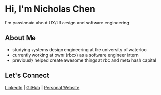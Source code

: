 # Hi, I'm Nicholas Chen  
I'm passionate about UX/UI design and software engineering. 

## About Me  
- studying systems design engineering at the university of waterloo
- currently working at ownr (rbcx) as a software engineer intern
- previously helped create awesome things at rbc and meta hash capital

## Let's Connect  
[LinkedIn]([https://www.linkedin.com/in/your-link](https://www.linkedin.com/in/nicholas-chen-85886726a/)) | [GitHub](https://github.com/nicholaschen09) | [Personal Website]([your-portfolio-link](https://nicholas-personal-website-eta.vercel.app))  
